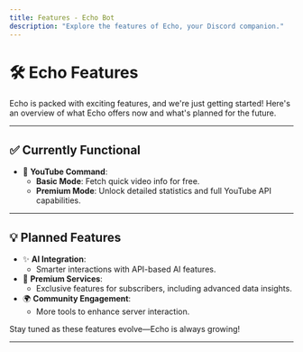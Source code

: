 ```yaml
---
title: Features - Echo Bot
description: "Explore the features of Echo, your Discord companion."
---
```


# 🛠️ **Echo Features**
Echo is packed with exciting features, and we're just getting started! Here's an overview of what Echo offers now and what's planned for the future.

---

## ✅ **Currently Functional**
- 🎉 **YouTube Command**:
  - **Basic Mode**: Fetch quick video info for free.
  - **Premium Mode**: Unlock detailed statistics and full YouTube API capabilities.

---

## 💡 **Planned Features**
- ✨ **AI Integration**:
  - Smarter interactions with API-based AI features.
- 🔐 **Premium Services**:
  - Exclusive features for subscribers, including advanced data insights.
- 🌍 **Community Engagement**:
  - More tools to enhance server interaction.

Stay tuned as these features evolve—Echo is always growing!

---